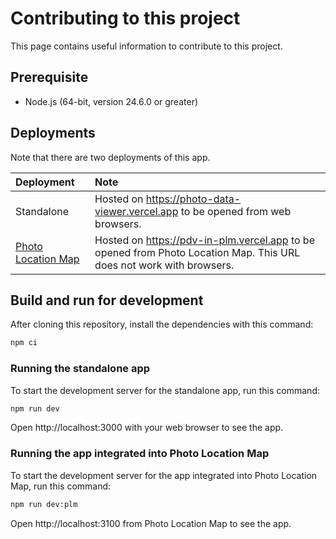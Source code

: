 # Contributing to this project

This page contains useful information to contribute to this project.

## Prerequisite

- Node.js (64-bit, version 24.6.0 or greater)

## Deployments

Note that there are two deployments of this app.

| Deployment              | Note                                                                                                                |
| :---------------------- | :------------------------------------------------------------------------------------------------------------------ |
| Standalone              | Hosted on https://photo-data-viewer.vercel.app to be opened from web browsers.                                      |
| [Photo Location Map][1] | Hosted on https://pdv-in-plm.vercel.app to be opened from Photo Location Map. This URL does not work with browsers. |

[1]: https://github.com/TomoyukiAota/photo-location-map

## Build and run for development

After cloning this repository, install the dependencies with this command:

```bash
npm ci
```

### Running the standalone app

To start the development server for the standalone app, run this command:

```bash
npm run dev
```

Open http://localhost:3000 with your web browser to see the app.

### Running the app integrated into Photo Location Map

To start the development server for the app integrated into Photo Location Map, run this command:

```bash
npm run dev:plm
```

Open http://localhost:3100 from Photo Location Map to see the app.
